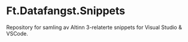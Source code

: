 # Ft.Datafangst.Snippets
Repository for samling av Altinn 3-relaterte snippets for Visual Studio &amp; VSCode.
